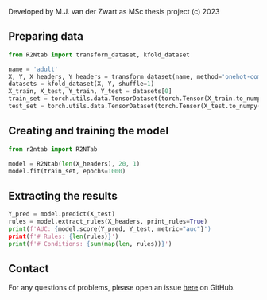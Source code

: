 Developed by M.J. van der Zwart as MSc thesis project (c) 2023

## Preparing data

```python
from R2Ntab import transform_dataset, kfold_dataset

name = 'adult'
X, Y, X_headers, Y_headers = transform_dataset(name, method='onehot-compare', negations=False, labels='binary')
datasets = kfold_dataset(X, Y, shuffle=1)
X_train, X_test, Y_train, Y_test = datasets[0]
train_set = torch.utils.data.TensorDataset(torch.Tensor(X_train.to_numpy()), torch.Tensor(Y_train))
test_set = torch.utils.data.TensorDataset(torch.Tensor(X_test.to_numpy()), torch.Tensor(Y_test))
```

## Creating and training the model

```python
from r2ntab import R2NTab

model = R2Ntab(len(X_headers), 20, 1)
model.fit(train_set, epochs=1000)
```

## Extracting the results

```python
Y_pred = model.predict(X_test)
rules = model.extract_rules(X_headers, print_rules=True)
print(f'AUC: {model.score(Y_pred, Y_test, metric="auc"}')
print(f'# Rules: {len(rules)}')
print(f'# Conditions: {sum(map(len, rules))}')
```

## Contact

For any questions of problems, please open an issue <a href="https://github.com/mrvanderzwart/R2N-Tab">here</a> on GitHub.
